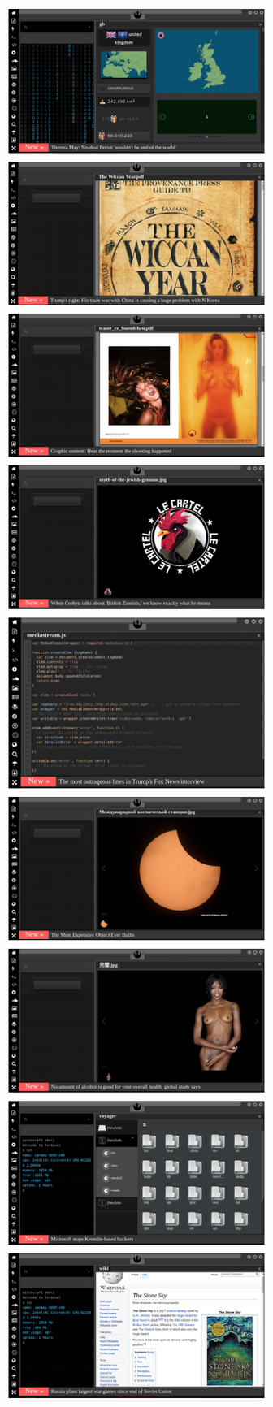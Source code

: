 
[![Image](brexit.png)](https://www.youtube.com/watch?v=nJKwNuqozDw)

<!-- 
bkz fatih altaylı celal şengör ilber ortaşgil üçgeni
bkz ilber ortaçgil celel gılıştargör dosluğu
bkz kuzey anadolu gay hattı kırılırsa karadenizliler napacak sorundalı
https://www.uludagsozluk.com/k/bradley-cooper/&w=bg bkz gay
bkz kuzey anadolu gay hattının kırılma ihtimali
https://www.uludagsozluk.com/k/ihsan-y%C3%BCce/ bkz pedofili
https://www.uludagsozluk.com/k/%C3%A7%C4%B1ld%C4%B1rsan%C4%B1z-da-kudursan%C4%B1z-da-akp-pkk-y%C4%B1-bitirecek/&w=gd
https://www.uludagsozluk.com/k/en-iyi-bilim-adam%C4%B1n%C4%B1n-celal-%C5%9Feng%C3%B6r-oldu%C4%9Fu-%C3%BClke/ 
bkz kuzet anadol gay hattı
-->
![Image](wiccanyear.png)

[![Image](hearthemoment.png)](http://www.taschen-transfer.com/media/downloads/teaser_ce_buendchen.pdf)

[![Image](myth-of-the-jewish-genome.png)](https://www.merriam-webster.com/dictionary/chromatic)

![Image](mediasource.png)

![Image](ISS.png)

[![Image](完璧.png)](https://www.ibm.com/developerworks/jp/aix/library/au-errnovariable/index.html)

![Image](voyager.png)

![Image](stone-sky.png)


